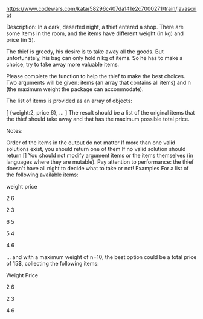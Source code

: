 
https://www.codewars.com/kata/58296c407da141e2c7000271/train/javascript

Description:
In a dark, deserted night, a thief entered a shop. There are some items in the room, and the items have different weight (in kg) and price (in $).

The thief is greedy, his desire is to take away all the goods. But unfortunately, his bag can only hold n kg of items. So he has to make a choice, try to take away more valuable items.

Please complete the function to help the thief to make the best choices. Two arguments will be given: items (an array that contains all items) and n (the maximum weight the package can accommodate).

The list of items is provided as an array of objects:

[
  {weight:2, price:6},
  ...
]
The result should be a list of the original items that the thief should take away and that has the maximum possible total price.

Notes:

Order of the items in the output do not matter
If more than one valid solutions exist, you should return one of them
If no valid solution should return []
You should not modify argument items or the items themselves (in languages where they are mutable).
Pay attention to performance: the thief doesn't have all night to decide what to take or not!
Examples
For a list of the following available items:

weight	price

2	      6

2	      3

6	      5

5	      4

4	      6

... and with a maximum weight of n=10, the best option could be a total price of 15$, collecting the following items:

Weight Price

2      6

2      3

4      6

